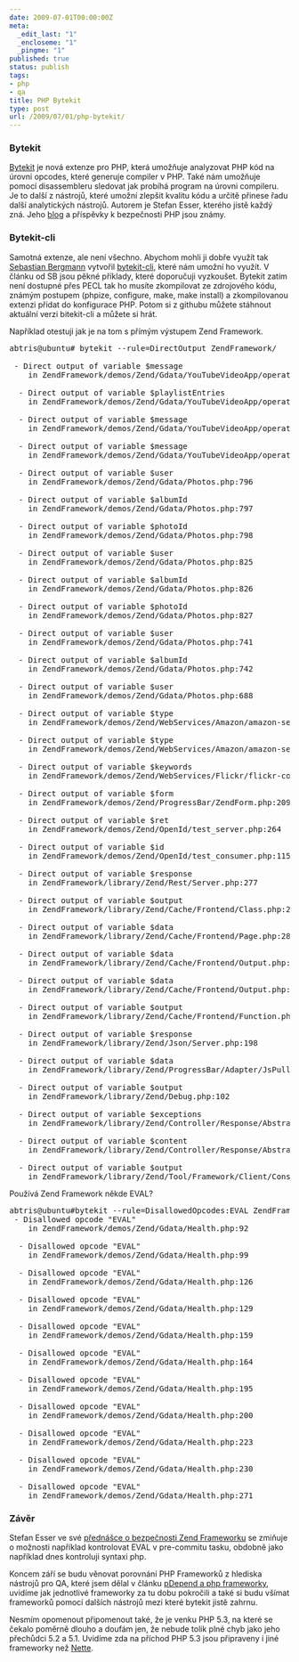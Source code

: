 ```yaml
---
date: 2009-07-01T00:00:00Z
meta:
  _edit_last: "1"
  _encloseme: "1"
  _pingme: "1"
published: true
status: publish
tags:
- php
- qa
title: PHP Bytekit
type: post
url: /2009/07/01/php-bytekit/
---
```


<h3>Bytekit</h3>
<p><a href="http://www.bytekit.org/">Bytekit</a> je nová extenze pro PHP, která umožňuje analyzovat PHP kód na úrovni opcodes, které generuje compiler v PHP. Také nám umožňuje pomocí disassembleru sledovat jak probíhá program na úrovni compileru. Je to další z nástrojů, které umožní zlepšit kvalitu kódu a určitě přinese řadu další analytických nástrojů. Autorem je Stefan Esser, kterého jistě každý zná. Jeho <a href="http://www.suspekt.org/">blog</a> a příspěvky k bezpečnosti PHP jsou známy. </p>

<h3>Bytekit-cli</h3>
<p>
Samotná extenze, ale není všechno. Abychom mohli ji dobře využít tak <a href="http://sebastian-bergmann.de/archives/871-bytekit-cli.html">Sebastian Bergmann</a> vytvořil <a href="http://github.com/sebastianbergmann/bytekit-cli/tree/master">bytekit-cli</a>, které nám umožní ho využít.
V článku od SB jsou pěkné příklady, které doporučuji vyzkoušet. Bytekit zatím není dostupné přes PECL tak ho musíte zkompilovat ze zdrojového kódu, známým postupem (phpize, configure, make, make install) a zkompilovanou extenzi přidat do konfigurace PHP. Potom si z githubu můžete stáhnout aktuální verzi bitekit-cli a můžete si hrát.</p>

Například otestuji jak je na tom s přímým výstupem Zend Framework.

<pre>
abtris@ubuntu# bytekit --rule=DirectOutput ZendFramework/

 - Direct output of variable $message
    in ZendFramework/demos/Zend/Gdata/YouTubeVideoApp/operations.php:1094

  - Direct output of variable $playlistEntries
    in ZendFramework/demos/Zend/Gdata/YouTubeVideoApp/operations.php:906

  - Direct output of variable $message
    in ZendFramework/demos/Zend/Gdata/YouTubeVideoApp/operations.php:270

  - Direct output of variable $message
    in ZendFramework/demos/Zend/Gdata/YouTubeVideoApp/operations.php:276

  - Direct output of variable $user
    in ZendFramework/demos/Zend/Gdata/Photos.php:796

  - Direct output of variable $albumId
    in ZendFramework/demos/Zend/Gdata/Photos.php:797

  - Direct output of variable $photoId
    in ZendFramework/demos/Zend/Gdata/Photos.php:798

  - Direct output of variable $user
    in ZendFramework/demos/Zend/Gdata/Photos.php:825

  - Direct output of variable $albumId
    in ZendFramework/demos/Zend/Gdata/Photos.php:826

  - Direct output of variable $photoId
    in ZendFramework/demos/Zend/Gdata/Photos.php:827

  - Direct output of variable $user
    in ZendFramework/demos/Zend/Gdata/Photos.php:741

  - Direct output of variable $albumId
    in ZendFramework/demos/Zend/Gdata/Photos.php:742

  - Direct output of variable $user
    in ZendFramework/demos/Zend/Gdata/Photos.php:688

  - Direct output of variable $type
    in ZendFramework/demos/Zend/WebServices/Amazon/amazon-search.php:153

  - Direct output of variable $type
    in ZendFramework/demos/Zend/WebServices/Amazon/amazon-search.php:157

  - Direct output of variable $keywords
    in ZendFramework/demos/Zend/WebServices/Flickr/flickr-composite.php:92

  - Direct output of variable $form
    in ZendFramework/demos/Zend/ProgressBar/ZendForm.php:209

  - Direct output of variable $ret
    in ZendFramework/demos/Zend/OpenId/test_server.php:264

  - Direct output of variable $id
    in ZendFramework/demos/Zend/OpenId/test_consumer.php:115

  - Direct output of variable $response
    in ZendFramework/library/Zend/Rest/Server.php:277

  - Direct output of variable $output
    in ZendFramework/library/Zend/Cache/Frontend/Class.php:226

  - Direct output of variable $data
    in ZendFramework/library/Zend/Cache/Frontend/Page.php:280

  - Direct output of variable $data
    in ZendFramework/library/Zend/Cache/Frontend/Output.php:101

  - Direct output of variable $data
    in ZendFramework/library/Zend/Cache/Frontend/Output.php:65

  - Direct output of variable $output
    in ZendFramework/library/Zend/Cache/Frontend/Function.php:107

  - Direct output of variable $response
    in ZendFramework/library/Zend/Json/Server.php:198

  - Direct output of variable $data
    in ZendFramework/library/Zend/ProgressBar/Adapter/JsPull.php:111

  - Direct output of variable $output
    in ZendFramework/library/Zend/Debug.php:102

  - Direct output of variable $exceptions
    in ZendFramework/library/Zend/Controller/Response/Abstract.php:734

  - Direct output of variable $content
    in ZendFramework/library/Zend/Controller/Response/Abstract.php:546

  - Direct output of variable $output
    in ZendFramework/library/Zend/Tool/Framework/Client/Console.php:194
</pre>

Používá Zend Framework někde EVAL? 

<pre>
abtris@ubuntu#bytekit --rule=DisallowedOpcodes:EVAL ZendFramework/
 - Disallowed opcode "EVAL"
    in ZendFramework/demos/Zend/Gdata/Health.php:92

  - Disallowed opcode "EVAL"
    in ZendFramework/demos/Zend/Gdata/Health.php:99

  - Disallowed opcode "EVAL"
    in ZendFramework/demos/Zend/Gdata/Health.php:126

  - Disallowed opcode "EVAL"
    in ZendFramework/demos/Zend/Gdata/Health.php:129

  - Disallowed opcode "EVAL"
    in ZendFramework/demos/Zend/Gdata/Health.php:159

  - Disallowed opcode "EVAL"
    in ZendFramework/demos/Zend/Gdata/Health.php:164

  - Disallowed opcode "EVAL"
    in ZendFramework/demos/Zend/Gdata/Health.php:195

  - Disallowed opcode "EVAL"
    in ZendFramework/demos/Zend/Gdata/Health.php:200

  - Disallowed opcode "EVAL"
    in ZendFramework/demos/Zend/Gdata/Health.php:223

  - Disallowed opcode "EVAL"
    in ZendFramework/demos/Zend/Gdata/Health.php:230

  - Disallowed opcode "EVAL"
    in ZendFramework/demos/Zend/Gdata/Health.php:271
</pre>

<h3>Závěr</h3>
<p>Stefan Esser ve své <a href="http://www.suspekt.org/downloads/DPC_Secure_Programming_With_The_Zend_Framework.pdf">přednášce o bezpečnosti Zend Frameworku</a> se zmiňuje o možnosti například kontrolovat EVAL v pre-commitu tasku, obdobně jako například dnes kontroluji syntaxi php.</p> 
<p>Koncem září se budu věnovat porovnání PHP Frameworků z hlediska nástrojů pro QA, které jsem dělal v článku <a href="http://blog.prskavec.net/2009/03/pdepend-a-php-frameworky/">pDepend a php frameworky</a>, uvidíme jak jednotlivé frameworky za tu dobu pokročili a také si budu všímat frameworků pomocí dalších nástrojů mezi které bytekit jistě zahrnu.</p>
<p>Nesmím opomenout připomenout také, že je venku PHP 5.3, na které se čekalo poměrně dlouho a doufám jen, že nebude tolik plné chyb jako jeho přechůdci 5.2 a 5.1. Uvidíme zda na příchod PHP 5.3 jsou připraveny i jiné frameworky než <a href="http://nettephp.com">Nette</a>.</p> 
